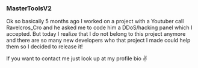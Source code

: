 ### MasterToolsV2 

Ok so basically 5 months ago I worked on a project with a Youtuber call Ravelcros_Cro and he asked me to code him a DDoS/hacking panel which I accepted. 
But today I realize that I do not belong to this project anymore and there are so many new developers who that project I made could help them so I decided to release it! 

If you want to contact me just look up at my profile bio ✌️
